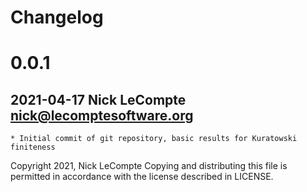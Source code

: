 # Changelog

# 0.0.1

## 2021-04-17	Nick LeCompte	<nick@lecomptesoftware.org>

	* Initial commit of git repository, basic results for Kuratowski finiteness

Copyright 2021, Nick LeCompte
Copying and distributing this file is permitted in accordance with the license described in LICENSE.
